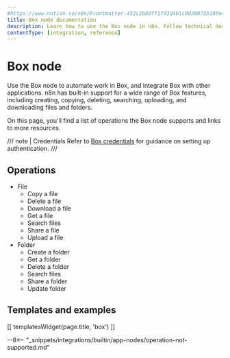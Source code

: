 ```yaml
---
#https://www.notion.so/n8n/Frontmatter-432c2b8dff1f43d4b1c8d20075510fe4
title: Box node documentation
description: Learn how to use the Box node in n8n. Follow technical documentation to integrate Box node into your workflows.
contentType: [integration, reference]
---
```


# Box node

Use the Box node to automate work in Box, and integrate Box with other applications. n8n has built-in support for a wide range of Box features, including creating, copying, deleting, searching, uploading, and downloading files and folders.

On this page, you'll find a list of operations the Box node supports and links to more resources.

/// note | Credentials
Refer to [Box credentials](/integrations/builtin/credentials/box/) for guidance on setting up authentication. 
///
 

## Operations

* File
    * Copy a file
    * Delete a file
    * Download a file
    * Get a file
    * Search files
    * Share a file
    * Upload a file
* Folder
    * Create a folder
    * Get a folder
    * Delete a folder
    * Search files
    * Share a folder
    * Update folder

## Templates and examples

<!-- see https://www.notion.so/n8n/Pull-in-templates-for-the-integrations-pages-37c716837b804d30a33b47475f6e3780 -->
[[ templatesWidget(page.title, 'box') ]]

--8<-- "_snippets/integrations/builtin/app-nodes/operation-not-supported.md"

